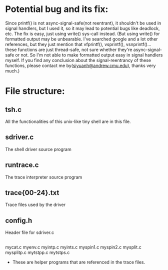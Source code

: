 # Potential bug and its fix:
Since printf() is not async-signal-safe(not reentrant), it shouldn't be used in signal handlers, but I used it, so it may lead to potential bugs like deadlock, etc. The fix is easy, just using write() sys-call instead. (But using write() for formatted output may be unbearable. I've searched google and a lot other references, but they just mention that vfprintf(), vsprintf(), vsnprintf()... these functions are just thread-safe, not sure whether they're async-signal-safe or not. So I'm not able to make formatted output easy in signal handlers myself. If you find any conclusion about the signal-reentrancy of these functions, please contact me by(siyuanh@andrew.cmu.edu), thanks very much.)


# File structure:
## tsh.c
All the functionalities of this unix-like tiny shell are in this file.

## sdriver.c
The shell driver source program

## runtrace.c
The trace interpreter source program

## trace{00-24}.txt
Trace files used by the driver

## config.h
Header file for sdriver.c

##
mycat.c
myenv.c
myintp.c
myints.c
myspin1.c
myspin2.c
mysplit.c
mysplitp.c
mytstpp.c
mytstps.c
 - These are helper programs that are referenced in the trace files.
